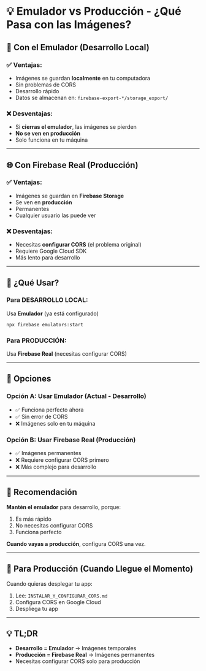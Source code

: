 # 💡 Emulador vs Producción - ¿Qué Pasa con las Imágenes?

## 🔄 Con el Emulador (Desarrollo Local)

### ✅ Ventajas:
- Imágenes se guardan **localmente** en tu computadora
- Sin problemas de CORS
- Desarrollo rápido
- Datos se almacenan en: `firebase-export-*/storage_export/`

### ❌ Desventajas:
- Si **cierras el emulador**, las imágenes se pierden
- **No se ven en producción**
- Solo funciona en tu máquina

---

## 🌐 Con Firebase Real (Producción)

### ✅ Ventajas:
- Imágenes se guardan en **Firebase Storage**
- Se ven en **producción**
- Permanentes
- Cualquier usuario las puede ver

### ❌ Desventajas:
- Necesitas **configurar CORS** (el problema original)
- Requiere Google Cloud SDK
- Más lento para desarrollo

---

## 🎯 ¿Qué Usar?

### Para DESARROLLO LOCAL:
Usa **Emulador** (ya está configurado)
```bash
npx firebase emulators:start
```

### Para PRODUCCIÓN:
Usa **Firebase Real** (necesitas configurar CORS)

---

## 🚀 Opciones

### Opción A: Usar Emulador (Actual - Desarrollo)
- ✅ Funciona perfecto ahora
- ✅ Sin error de CORS
- ❌ Imágenes solo en tu máquina

### Opción B: Usar Firebase Real (Producción)
- ✅ Imágenes permanentes
- ❌ Requiere configurar CORS primero
- ❌ Más complejo para desarrollo

---

## 🎯 Recomendación

**Mantén el emulador** para desarrollo, porque:
1. Es más rápido
2. No necesitas configurar CORS
3. Funciona perfecto

**Cuando vayas a producción**, configura CORS una vez.

---

## 📝 Para Producción (Cuando Llegue el Momento)

Cuando quieras desplegar tu app:
1. Lee: `INSTALAR_Y_CONFIGURAR_CORS.md`
2. Configura CORS en Google Cloud
3. Despliega tu app

---

## 💡 TL;DR

- **Desarrollo = Emulador** → Imágenes temporales
- **Producción = Firebase Real** → Imágenes permanentes
- Necesitas configurar CORS solo para producción

